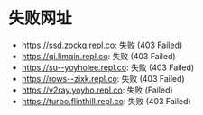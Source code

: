 # 失败网址
- https://ssd.zockq.repl.co: 失败 (403
Failed)
- https://qi.limqin.repl.co: 失败 (403
Failed)
- https://su--yoyholee.repl.co: 失败 (403
Failed)
- https://rows--zixk.repl.co: 失败 (403
Failed)
- https://v2ray.yoyho.repl.co: 失败 (Failed)
- https://turbo.flinthill.repl.co: 失败 (403
Failed)
